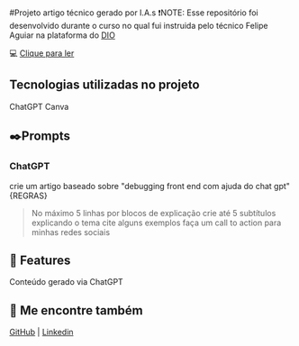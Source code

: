 #Projeto artigo técnico gerado por I.A.s
❗NOTE: Esse repositório foi desenvolvido durante o curso no qual fui instruida pelo técnico Felipe Aguiar na plataforma do [DIO](https://web.dio.me/home)

💻 [Clique para ler](https://web.dio.me/articles/debugging-front-end-com-a-ajuda-do-chatgpt?back=%2Farticles&open-modal=true&page=1&order=oldest)

##  Tecnologias utilizadas no projeto
ChatGPT
Canva

## ✒️Prompts
### ChatGPT
crie um artigo baseado sobre "debugging front end com ajuda do chat gpt"
{REGRAS}
> No máximo 5 linhas por blocos de explicação
> crie até 5 subtítulos explicando o tema
> cite alguns exemplos 
> faça um call to action para minhas redes sociais

## 🤝 Features

Conteúdo gerado via ChatGPT

## 👋 Me encontre também

[GitHub](https://github.com/sbdaniely) | [Linkedin](www.linkedin.com/in/daniely-barroso)
